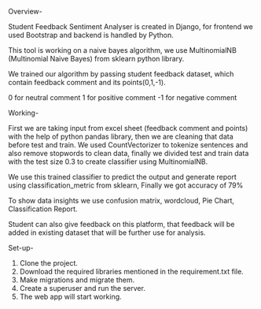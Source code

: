 Overview-

Student Feedback Sentiment Analyser is created in Django, for frontend we used Bootstrap and backend is handled by Python.

This tool is working on a naive bayes algorithm, we use MultinomialNB (Multinomial Naive Bayes) from sklearn python library.

We trained our algorithm by passing student feedback dataset, which contain feedback comment and its points(0,1,-1).

0 for neutral comment
1 for positive comment
-1 for negative comment

Working-

First we are taking input from excel sheet (feedback comment and points) with the help of python pandas library, then we are cleaning that data before test and train. We used CountVectorizer to tokenize sentences and also remove stopwords to clean data, finally we divided test and train data with the test size 0.3 to create classifier using MultinomialNB.

We use this trained classifier to predict the output and generate report using classification_metric from sklearn, Finally we got accuracy of 79%

To show data insights we use confusion matrix, wordcloud, Pie Chart, Classification Report.

Student can also give feedback on this platform, that feedback will be added in existing dataset that will be further use for analysis.

Set-up-

1. Clone the project.
2. Download the required libraries mentioned in the requirement.txt file.
3. Make migrations and migrate them.
4. Create a superuser and run the server.
5. The web app will start working.
